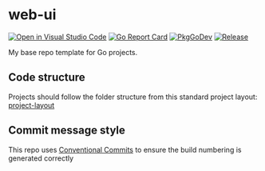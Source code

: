 # web-ui

[![Open in Visual Studio Code](https://img.shields.io/static/v1?logo=visualstudiocode&label=&message=Open%20in%20Visual%20Studio%20Code&labelColor=2c2c32&color=007acc&logoColor=007acc)](https://open.vscode.dev/ADO-Asana-Sync/web-ui)
[![Go Report Card](https://goreportcard.com/badge/github.com/ADO-Asana-Sync/web-ui?style=flat-square)](https://goreportcard.com/report/github.com/ADO-Asana-Sync/web-ui)
[![PkgGoDev](https://pkg.go.dev/badge/github.com/ADO-Asana-Sync/web-ui)](https://pkg.go.dev/github.com/ADO-Asana-Sync/web-ui)
[![Release](https://img.shields.io/github/release/ADO-Asana-Sync/web-ui.svg?style=flat-square)](https://github.com/ADO-Asana-Sync/web-ui/releases/latest)

My base repo template for Go projects.

## Code structure

Projects should follow the folder structure from this standard project layout: [project-layout](https://github.com/golang-standards/project-layout)

## Commit message style

This repo uses [Conventional Commits](https://www.conventionalcommits.org/) to ensure the build numbering is generated correctly
